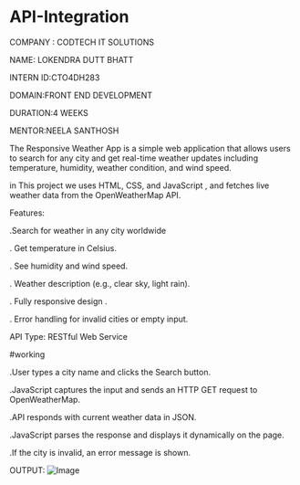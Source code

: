 # API-Integration

COMPANY : CODTECH IT SOLUTIONS

NAME: LOKENDRA DUTT BHATT

INTERN ID:CTO4DH283

DOMAIN:FRONT END DEVELOPMENT

DURATION:4 WEEKS

MENTOR:NEELA SANTHOSH

The Responsive Weather App is a simple web application that allows users to search for any city and get real-time weather updates including temperature, humidity, weather condition, and wind speed.

 in This project we uses HTML, CSS, and JavaScript , and fetches live weather data from the OpenWeatherMap API.
 
 Features:
 
 .Search for weather in any city worldwide

. Get temperature in Celsius.

. See humidity and wind speed.

. Weather description (e.g., clear sky, light rain).

. Fully responsive design .

. Error handling for invalid cities or empty input.

API Type: RESTful Web Service

#working

.User types a city name and clicks the Search button.

.JavaScript captures the input and sends an HTTP GET request to OpenWeatherMap.

.API responds with current weather data in JSON.

.JavaScript parses the response and displays it dynamically on the page.

.If the city is invalid, an error message is shown.


OUTPUT:
![Image](https://github.com/user-attachments/assets/21f20bec-3c48-4a89-9cfc-e97f6f5abe88)


